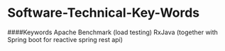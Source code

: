 # Software-Technical-Key-Words

####Keywords
Apache Benchmark (load testing)
RxJava (together with Spring boot for reactive spring rest api)



